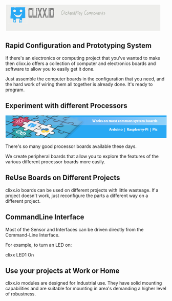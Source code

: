 ![logo](doc/source/svg/g3170.png)

Rapid Configuration and Prototyping System
------------------------------------------

If there's an electronics or computing project that you've wanted to make 
then clixx.io offers a collection of computer and electronics boards and software
to allow you to easily get it done.

Just assemble the computer boards in the configuration that you need, and
the hard work of wiring them all together is already done. It's ready to program.

Experiment with different Processors
------------------------------------

![logo](doc/images/work-on-common-system-board-01.png)

There's so many good processor boards available these days.

We create peripheral boards that allow you to explore the features 
of the various different processor boards more easily.

ReUse Boards on Different Projects
----------------------------------

clixx.io boards can be used on different projects with little wasteage. If
a project doesn't work, just reconfigure the parts a different way on a
different project. 

CommandLine Interface
---------------------

Most of the Sensor and Interfaces can be driven directly from the Command-Line
Interface.

For example, to turn an LED on:

clixx LED1 On

Use your projects at Work or Home
---------------------------------

clixx.io modules are designed for Industrial use. They have solid mounting
capabilities and are suitable for mounting in area's demanding a higher level
of robustness.
